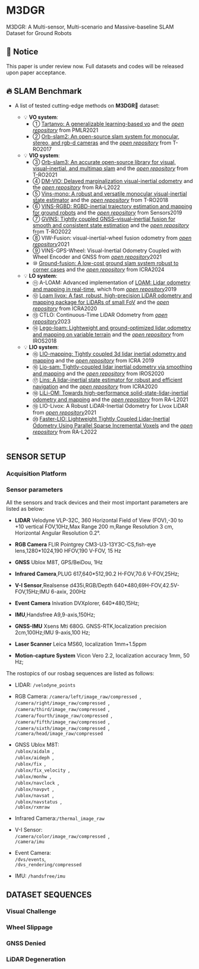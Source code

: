 # M3DGR
M3DGR: A Multi-sensor, Multi-scenario and Massive-baseline SLAM Dataset for Ground Robots


## 🎯 Notice
This paper is under review now. Full datasets and codes will be released upon paper acceptance.
## 🔥 SLAM Benchmark
- A list of tested cutting-edge methods on **M3DGR**🦄 dataset:
  
  - 💡 **VO system**:
    - ① [Tartanvo: A generalizable learning-based vo](https://arxiv.org/abs/2011.00359) and the [*open repository*](https://github.com/castacks/tartanvo) from PMLR2021
    - ② [Orb-slam2: An open-source slam system for monocular, stereo, and rgb-d cameras](https://arxiv.org/abs/1610.06475) and the [*open repository*](https://github.com/raulmur/ORB_SLAM2) from T-RO2017
  - 💡 **VIO system**:
    - ③ [Orb-slam3: An accurate open-source library for visual, visual–inertial, and multimap slam](https://arxiv.org/abs/2007.11898) and the [*open repository*](https://github.com/UZ-SLAMLab/ORB_SLAM3) from T-RO2021
    - ④ [DM-VIO: Delayed marginalization visual-inertial odometry](https://arxiv.org/abs/2201.04114) and the [*open repository*](https://github.com/lukasvst/dm-vio) from RA-L2022
    - ⑤ [Vins-mono: A robust and versatile monocular visual-inertial state estimator](https://arxiv.org/abs/1708.03852) and the [*open repository*](https://github.com/HKUST-Aerial-Robotics/VINS-Mono) from T-RO2018
    - ⑥ [VINS-RGBD: RGBD-inertial trajectory estimation and mapping for ground robots](https://www.mdpi.com/1424-8220/19/10/2251) and the [*open repository*](https://github.com/STAR-Center/VINS-RGBD) from Sensors2019
    - ⑦ [GVINS: Tightly coupled GNSS–visual–inertial fusion for smooth and consistent state estimation](https://arxiv.org/abs/2103.07899) and the [*open repository*](https://github.com/HKUST-Aerial-Robotics/GVINS) from T-RO2022
    - ⑧ VIW-Fusion: visual-inertial-wheel fusion odometry from [*open repository*](https://github.com/TouchDeeper/VIW-Fusion)2021
    - ⑨ VINS-GPS-Wheel: Visual-Inertial Odometry Coupled with Wheel Encoder and GNSS from [*open repository*](https://github.com/Wallong/VINS-GPS-Wheel)2021
    - ⑩ [Ground-fusion: A low-cost ground slam system robust to corner cases](https://arxiv.org/abs/2402.14308) and the [*open repository*](https://github.com/SJTU-ViSYS/Ground-Fusion) from ICRA2024
  - 💡 **LO system**:
    - ⑪ A-LOAM: Advanced implementation of [LOAM: Lidar odometry and mapping in real-time](https://www.ri.cmu.edu/pub_files/2014/7/Ji_LidarMapping_RSS2014_v8.pdf), which from [*open repository*](https://github.com/HKUST-Aerial-Robotics/A-LOAM)2019
    - ⑫ [Loam livox: A fast, robust, high-precision LiDAR odometry and mapping package for LiDARs of small FoV](https://ieeexplore.ieee.org/abstract/document/9197440) and the [*open repository*](https://github.com/hku-mars/loam_livox) from ICRA2020
    - ⑬ CTLO: Continuous-Time LiDAR Odometry from [*open repository*](https://github.com/chengwei0427/CTLO)2023
    - ⑭ [Lego-loam: Lightweight and ground-optimized lidar odometry and mapping on variable terrain](https://ieeexplore.ieee.org/abstract/document/8594299) and the [*open repository*](https://github.com/RobustFieldAutonomyLab/LeGO-LOAM) from IROS2018
  - 💡 **LIO system**:
    - ⑮ [LIO-mapping: Tightly coupled 3d lidar inertial odometry and mapping](https://ieeexplore.ieee.org/abstract/document/8793511) and the [*open repository*](https://github.com/hyye/lio-mapping) from ICRA 2019
    - ⑯ [Lio-sam: Tightly-coupled lidar inertial odometry via smoothing and mapping](https://arxiv.org/abs/2007.00258) and the [*open repository*](https://github.com/TixiaoShan/LIO-SAM) from IROS2020
    - ⑰ [Lins: A lidar-inertial state estimator for robust and efficient navigation](https://arxiv.org/abs/1907.02233) and the [*open repository*](https://github.com/ChaoqinRobotics/LINS---LiDAR-inertial-SLAM) from ICRA2020
    - ⑱ [LiLi-OM: Towards high-performance solid-state-lidar-inertial odometry and mapping](https://arxiv.org/abs/2010.13150) and the [*open repository*](https://github.com/KIT-ISAS/lili-om) from RA-L2021
    - ⑲ LIO-Livox: A Robust LiDAR-Inertial Odometry for Livox LiDAR from [*open repository*](https://github.com/Livox-SDK/LIO-Livox)2021
    - ⑳ [Faster-LIO: Lightweight Tightly Coupled Lidar-Inertial Odometry Using Parallel Sparse Incremental Voxels](https://ieeexplore.ieee.org/document/9718203) and the [*open repository*](https://github.com/gaoxiang12/faster-lio) from RA-L2022
    - 


## SENSOR SETUP
### Acquisition Platform


### Sensor parameters

All the sensors and track devices and their most important parameters are listed as below:

* **LIDAR** Velodyne VLP-32C, 360 Horizontal Field of View (FOV),-30 to +10 vertical FOV,10Hz,Max Range 200 m,Range Resolution 3 cm, Horizontal Angular Resolution 0.2°.  

* **RGB Camera** FLIR Pointgrey CM3-U3-13Y3C-CS,fish-eye lens,1280*1024,190 HFOV,190 V-FOV, 15 Hz  
* **GNSS** Ublox M8T, GPS/BeiDou, 1Hz  
* **Infrared Camera**,PLUG 617,640*512,90.2 H-FOV,70.6 V-FOV,25Hz;  
* **V-I Sensor**,Realsense d435i,RGB/Depth 640*480,69H-FOV,42.5V-FOV,15Hz;IMU 6-axix, 200Hz  
* **Event Camera** Inivation DVXplorer, 640*480,15Hz;  
* **IMU**,Handsfree A9,9-axis,150Hz;  
* **GNSS-IMU** Xsens Mti 680G. GNSS-RTK,localization precision 2cm,100Hz;IMU 9-axis,100 Hz;  
* **Laser Scanner** Leica MS60, localization 1mm+1.5ppm  
* **Motion-capture System** Vicon Vero 2.2, localization accuracy 1mm, 50 Hz;

The rostopics of our rosbag sequences are listed as follows:

* LIDAR: `/velodyne_points` 

* RGB Camera: 
`/camera/left/image_raw/compressed `,  
`/camera/right/image_raw/compressed `,  
`/camera/third/image_raw/compressed `,  
`/camera/fourth/image_raw/compressed `,  
`/camera/fifth/image_raw/compressed `,  
`/camera/sixth/image_raw/compressed `,  
`/camera/head/image_raw/compressed `  
* GNSS Ublox M8T:  
`/ublox/aidalm `,  
`/ublox/aideph `,  
`/ublox/fix `,  
`/ublox/fix_velocity `,  
`/ublox/monhw `,  
`/ublox/navclock `,  
`/ublox/navpvt `,  
`/ublox/navsat `,  
`/ublox/navstatus `,  
`/ublox/rxmraw `  


* Infrared Camera:`/thermal_image_raw ` 
* V-I Sensor:  
`/camera/color/image_raw/compressed `,  
`/camera/imu`
* Event Camera:  
`/dvs/events`,  
`/dvs_rendering/compressed`
* IMU: `/handsfree/imu `
 

## DATASET SEQUENCES

### Visual Challenge


### Wheel Slippage


### GNSS Denied



### LiDAR Degeneration





